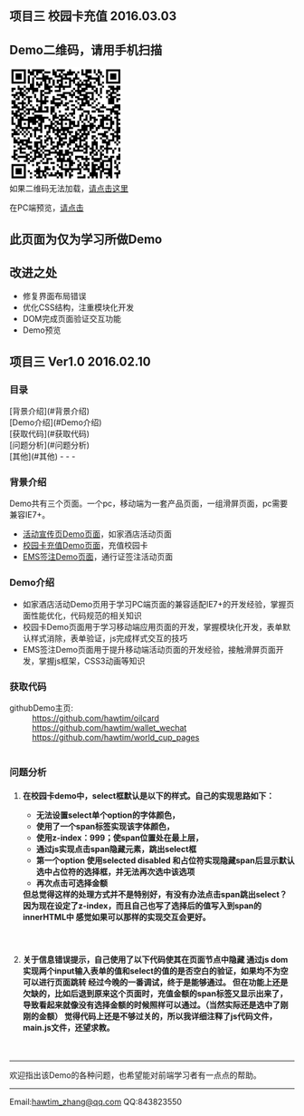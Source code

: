 <h2>项目三 校园卡充值  2016.03.03</h2>
<h2>Demo二维码，请用手机扫描</h2>
<p><img src= "https://raw.githubusercontent.com/hawtim/universityCard/master/1456991042.png" width="200" height="200"><br>
	如果二维码无法加载，<a href="https://raw.githubusercontent.com/hawtim/passport_resign/master/1456991042.png">请点击这里</a></p>
<p>在PC端预览，<a href="http://htmlpreview.github.io/?https://github.com/hawtim/universityCard/blob/master/index.html">请点击</a></p>
<h2>此页面为仅为学习所做Demo</h2>
<h2>改进之处</h2>
<ul>
	<li>修复界面布局错误</li>
	<li>优化CSS结构，注重模块化开发</li>
	<li>DOM完成页面验证交互功能</li>
	<li>Demo预览</li>
</ul>

<h2>项目三 Ver1.0 2016.02.10</h2>
<h3>目录</h3>
[背景介绍](#背景介绍)<br>
[Demo介绍](#Demo介绍)<br>
[获取代码](#获取代码)<br>
[问题分析](#问题分析)<br>
[其他](#其他)
- - -
<a name="背景介绍"></a>
	<h3>背景介绍</h3>
	<p>Demo共有三个页面。一个pc，移动端为一套产品页面，一组滑屏页面，pc需要兼容IE7+。</p>
	<ul>
	    <li><a href="https://github.com/hawtim/universityCard">活动宣传页Demo页面</a>，如家酒店活动页面</li>
	    <li><a href="https://github.com/hawtim/wallet_wechat">校园卡充值Demo页面</a>，充值校园卡</li>
	    <li><a href="https://github.com/hawtim/passport_resign">EMS签注Demo页面</a>，通行证签注活动页面</li>
	</ul>
<a name="Demo介绍"></a>
	<h3>Demo介绍</h3>
	<ul>
	    <li>如家酒店活动Demo页用于学习PC端页面的兼容适配IE7+的开发经验，掌握页面性能优化，代码规范的相关知识</li>
	    <li>校园卡Demo页面用于学习移动端应用页面的开发，掌握模块化开发，表单默认样式消除，表单验证，js完成样式交互的技巧</li>
	    <li>EMS签注Demo页面用于提升移动端活动页面的开发经验，接触滑屏页面开发，掌握js框架，CSS3动画等知识</li>
	</ul>
<a name="获取代码"></a>
	<h3>获取代码</h3>
	<dt>githubDemo主页:</dt>
	<dd><a href="https://github.com/hawtim/oilcard">https://github.com/hawtim/oilcard</dd>
	<dd><a href="https://github.com/hawtim/wallet_wechat">https://github.com/hawtim/wallet_wechat</dd>
	<dd><a href="https://github.com/hawtim/world_cup_pages">https://github.com/hawtim/world_cup_pages</dd><br>

<a name="问题分析"></a>
	<h3>问题分析</h3>
<ol>
	<li>
		<h4>
			在校园卡demo中，select框默认是以下的样式。自己的实现思路如下：
			<ul>
				<li>无法设置select单个option的字体颜色，</li>
				<li>使用了一个span标签实现该字体颜色，</li>
				<li>使用z-index：999；使span位置处在最上层，</li>
				<li>通过js实现点击span隐藏元素，跳出select框</li>
				<li>第一个option  使用selected disabled 和占位符实现隐藏span后显示默认选中占位符的选择框，并无法再次选中该选项</li>
				<li>再次点击可选择金额</li>
			</ul>
			但总觉得这样的处理方式并不是特别好，有没有办法点击span跳出select？
			因为现在设定了z-index，而且自己也写了选择后的值写入到span的innerHTML中
			感觉如果可以那样的实现交互会更好。
		</h4>
		<p class="answer">&nbsp;</p>
	</li>
	<li>
		<h4>关于信息错误提示，自己使用了以下代码使其在页面节点中隐藏
		通过js dom实现两个input输入表单的值和select的值的是否空白的验证，如果均不为空可以进行页面跳转
		经过今晚的一番调试，终于是能够通过。
		但在功能上还是欠缺的，比如后退到原来这个页面时，充值金额的span标签又显示出来了，导致看起来就像没有选择金额的时候照样可以通过。（当然实际还是选中了刚刚的金额）
		觉得代码上还是不够过关的，所以我详细注释了js代码文件，main.js文件，还望求教。</h4>
		<p class="answer">&nbsp;</p>
	</li>
</ol>

<a name="其他"></a>
****
欢迎指出该Demo的各种问题，也希望能对前端学习者有一点点的帮助。
****
Email:<hawtim_zhang@qq.com>
QQ:843823550
